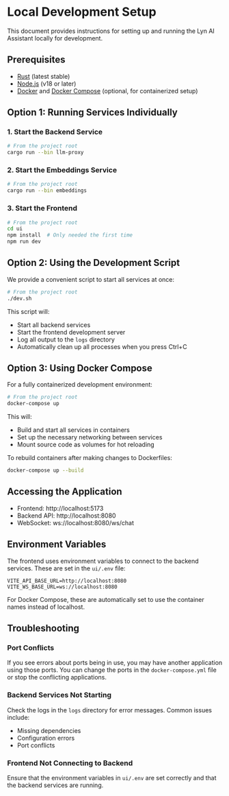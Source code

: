 # Local Development Setup

This document provides instructions for setting up and running the Lyn AI Assistant locally for development.

## Prerequisites

- [Rust](https://www.rust-lang.org/tools/install) (latest stable)
- [Node.js](https://nodejs.org/) (v18 or later)
- [Docker](https://docs.docker.com/get-docker/) and [Docker Compose](https://docs.docker.com/compose/install/) (optional, for containerized setup)

## Option 1: Running Services Individually

### 1. Start the Backend Service

```bash
# From the project root
cargo run --bin llm-proxy
```

### 2. Start the Embeddings Service

```bash
# From the project root
cargo run --bin embeddings
```

### 3. Start the Frontend

```bash
# From the project root
cd ui
npm install  # Only needed the first time
npm run dev
```

## Option 2: Using the Development Script

We provide a convenient script to start all services at once:

```bash
# From the project root
./dev.sh
```

This script will:
- Start all backend services
- Start the frontend development server
- Log all output to the `logs` directory
- Automatically clean up all processes when you press Ctrl+C

## Option 3: Using Docker Compose

For a fully containerized development environment:

```bash
# From the project root
docker-compose up
```

This will:
- Build and start all services in containers
- Set up the necessary networking between services
- Mount source code as volumes for hot reloading

To rebuild containers after making changes to Dockerfiles:

```bash
docker-compose up --build
```

## Accessing the Application

- Frontend: http://localhost:5173
- Backend API: http://localhost:8080
- WebSocket: ws://localhost:8080/ws/chat

## Environment Variables

The frontend uses environment variables to connect to the backend services. These are set in the `ui/.env` file:

```
VITE_API_BASE_URL=http://localhost:8080
VITE_WS_BASE_URL=ws://localhost:8080
```

For Docker Compose, these are automatically set to use the container names instead of localhost.

## Troubleshooting

### Port Conflicts

If you see errors about ports being in use, you may have another application using those ports. You can change the ports in the `docker-compose.yml` file or stop the conflicting applications.

### Backend Services Not Starting

Check the logs in the `logs` directory for error messages. Common issues include:
- Missing dependencies
- Configuration errors
- Port conflicts

### Frontend Not Connecting to Backend

Ensure that the environment variables in `ui/.env` are set correctly and that the backend services are running.
